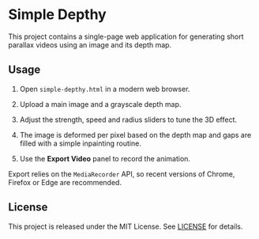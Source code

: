 # Simple Depthy

This project contains a single-page web application for generating short parallax videos using an image and its depth map.

## Usage

1. Open `simple-depthy.html` in a modern web browser.
2. Upload a main image and a grayscale depth map.
3. Adjust the strength, speed and radius sliders to tune the 3D effect.

4. The image is deformed per pixel based on the depth map and gaps are
   filled with a simple inpainting routine.
5. Use the **Export Video** panel to record the animation.

Export relies on the `MediaRecorder` API, so recent versions of Chrome, Firefox or Edge are recommended.

## License

This project is released under the MIT License. See [LICENSE](LICENSE) for details.
